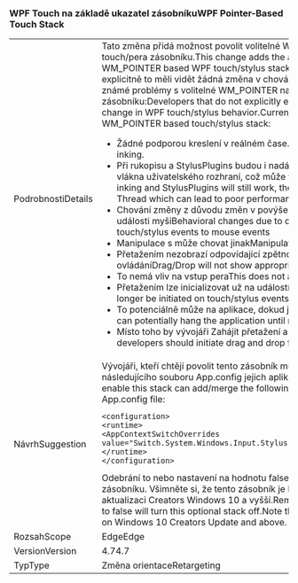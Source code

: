 ### <a name="wpf-pointer-based-touch-stack"></a><span data-ttu-id="7f24c-101">WPF Touch na základě ukazatel zásobníku</span><span class="sxs-lookup"><span data-stu-id="7f24c-101">WPF Pointer-Based Touch Stack</span></span>

|   |   |
|---|---|
|<span data-ttu-id="7f24c-102">Podrobnosti</span><span class="sxs-lookup"><span data-stu-id="7f24c-102">Details</span></span>|<span data-ttu-id="7f24c-103">Tato změna přidá možnost povolit volitelné WM_POINTER na základě WPF touch/pera zásobníku.</span><span class="sxs-lookup"><span data-stu-id="7f24c-103">This change adds the ability to enable an optional WM_POINTER based WPF touch/stylus stack.</span></span>  <span data-ttu-id="7f24c-104">Vývojáři, kteří nepovolujte explicitně to měli vidět žádná změna v chování touch/pera WPF. Aktuální známé problémy s volitelné WM_POINTER na základě touch/pera zásobníku:</span><span class="sxs-lookup"><span data-stu-id="7f24c-104">Developers that do not explicitly enable this should see no change in WPF touch/stylus behavior.Current Known Issues With optional WM_POINTER based touch/stylus stack:</span></span><ul><li><span data-ttu-id="7f24c-105">Žádné podporou kreslení v reálném čase.</span><span class="sxs-lookup"><span data-stu-id="7f24c-105">No support for real-time inking.</span></span></li><li><span data-ttu-id="7f24c-106">Při rukopisu a StylusPlugins budou i nadále fungovat, zpracovávají na vlákna uživatelského rozhraní, což může vést k nižšímu výkonu.</span><span class="sxs-lookup"><span data-stu-id="7f24c-106">While inking and StylusPlugins will still work, they will be processed on the UI Thread which can lead to poor performance.</span></span></li><li><span data-ttu-id="7f24c-107">Chování změny z důvodu změn v povýšení z událostí touch/pera na události myši</span><span class="sxs-lookup"><span data-stu-id="7f24c-107">Behavioral changes due to changes in promotion from touch/stylus events to mouse events</span></span></li><li><span data-ttu-id="7f24c-108">Manipulace s může chovat jinak</span><span class="sxs-lookup"><span data-stu-id="7f24c-108">Manipulation may behave differently</span></span></li><li><span data-ttu-id="7f24c-109">Přetažením nezobrazí odpovídající zpětnou vazbu pro dotykové ovládání</span><span class="sxs-lookup"><span data-stu-id="7f24c-109">Drag/Drop will not show appropriate feedback for touch input</span></span></li><li><span data-ttu-id="7f24c-110">To nemá vliv na vstup pera</span><span class="sxs-lookup"><span data-stu-id="7f24c-110">This does not affect stylus input</span></span></li><li><span data-ttu-id="7f24c-111">Přetažením lze inicializovat už na událostí touch/pera</span><span class="sxs-lookup"><span data-stu-id="7f24c-111">Drag/Drop can no longer be initiated on touch/stylus events</span></span></li><li><span data-ttu-id="7f24c-112">To potenciálně může na aplikace, dokud je zjištěna vstup z myši.</span><span class="sxs-lookup"><span data-stu-id="7f24c-112">This can potentially hang the application until mouse input is detected.</span></span></li><li><span data-ttu-id="7f24c-113">Místo toho by vývojáři Zahájit přetažení a vyřadit z událostí myši.</span><span class="sxs-lookup"><span data-stu-id="7f24c-113">Instead, developers should initiate drag and drop from mouse events.</span></span></li></ul>|
|<span data-ttu-id="7f24c-114">Návrh</span><span class="sxs-lookup"><span data-stu-id="7f24c-114">Suggestion</span></span>|<span data-ttu-id="7f24c-115">Vývojáři, kteří chtějí povolit tento zásobník můžete přidat či sloučení následujícího souboru App.config jejich aplikace:</span><span class="sxs-lookup"><span data-stu-id="7f24c-115">Developers who wish to enable this stack can add/merge the following to their application's App.config file:</span></span><pre><code class="lang-xml">&lt;configuration&gt;&#13;&#10;&lt;runtime&gt;&#13;&#10;&lt;AppContextSwitchOverrides value=&quot;Switch.System.Windows.Input.Stylus.EnablePointerSupport=true&quot;/&gt;&#13;&#10;&lt;/runtime&gt;&#13;&#10;&lt;/configuration&gt;&#13;&#10;</code></pre><span data-ttu-id="7f24c-116">Odebrání to nebo nastavení na hodnotu false se vypne této volitelné zásobníku. Všimněte si, že tento zásobník je k dispozici pouze při aktualizaci Creators Windows 10 a vyšší.</span><span class="sxs-lookup"><span data-stu-id="7f24c-116">Removing this or setting the value to false will turn this optional stack off.Note that this stack is available only on Windows 10 Creators Update and above.</span></span>|
|<span data-ttu-id="7f24c-117">Rozsah</span><span class="sxs-lookup"><span data-stu-id="7f24c-117">Scope</span></span>|<span data-ttu-id="7f24c-118">Edge</span><span class="sxs-lookup"><span data-stu-id="7f24c-118">Edge</span></span>|
|<span data-ttu-id="7f24c-119">Version</span><span class="sxs-lookup"><span data-stu-id="7f24c-119">Version</span></span>|<span data-ttu-id="7f24c-120">4.7</span><span class="sxs-lookup"><span data-stu-id="7f24c-120">4.7</span></span>|
|<span data-ttu-id="7f24c-121">Typ</span><span class="sxs-lookup"><span data-stu-id="7f24c-121">Type</span></span>|<span data-ttu-id="7f24c-122">Změna orientace</span><span class="sxs-lookup"><span data-stu-id="7f24c-122">Retargeting</span></span>|

